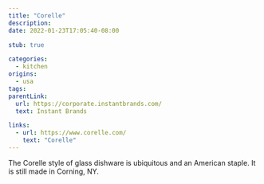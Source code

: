```yaml
---
title: "Corelle"
description:
date: 2022-01-23T17:05:40-08:00

stub: true

categories:
  - kitchen
origins:
  - usa
tags:
parentLink:
  url: https://corporate.instantbrands.com/
  text: Instant Brands

links:
  - url: https://www.corelle.com/
    text: "Corelle"
---
```


The Corelle style of glass dishware is ubiquitous and an American staple. It is
still made in Corning, NY.
